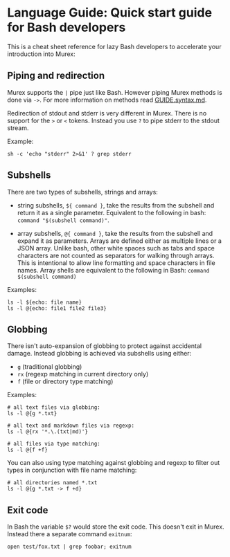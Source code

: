 # Language Guide: Quick start guide for Bash developers

This is a cheat sheet reference for lazy Bash developers to accelerate
your introduction into Murex:

## Piping and redirection

Murex supports the `|` pipe just like Bash. However piping Murex methods
is done via `->`. For more information on methods read [GUIDE.syntax.md](./GUIDE.syntax.md).

Redirection of stdout and stderr is very different in Murex. There is no
support for the `>` or `<` tokens. Instead you use `?` to pipe stderr to
the stdout stream.

Example:
```
sh -c 'echo "stderr" 2>&1' ? grep stderr
```

## Subshells

There are two types of subshells, strings and arrays:

* string subshells, `${ command }`, take the results from the subshell
and return it as a single parameter. Equivalent to the following in bash:
`command "$(subshell command)"`.

* array subshells, `@{ command }`, take the results from the subshell
and expand it as parameters. Arrays are defined either as multiple lines
or a JSON array. Unlike bash, other white spaces such as tabs and space
characters are not counted as separators for walking through arrays.
This is intentional to allow line formatting and space characters in
file names. Array shells are equivalent to the following in Bash:
`command $(subshell command)`

Examples:
```
ls -l ${echo: file name}
ls -l @{echo: file1 file2 file3}
```

## Globbing

There isn't auto-expansion of globbing to protect against accidental
damage. Instead globbing is achieved via subshells using either:

* `g` (traditional globbing)
* `rx` (regexp matching in current directory only)
* `f` (file or directory type matching)

Examples:
```
# all text files via globbing:
ls -l @{g *.txt}

# all text and markdown files via regexp:
ls -l @{rx '*.\.(txt|md)'}

# all files via type matching:
ls -l @{f +f}
```

You can also using type matching against globbing and regexp to filter
out types in conjunction with file name matching:
```
# all directories named *.txt
ls -l @{g *.txt -> f +d}
```

## Exit code

In Bash the variable `$?` would store the exit code. This doesn't exit in
Murex. Instead there a separate command `exitnum`:
```
open test/fox.txt | grep foobar; exitnum
```